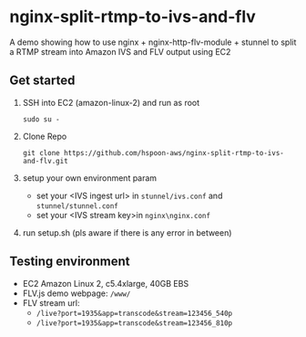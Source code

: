# nginx-split-rtmp-to-ivs-and-flv
A demo showing how to use nginx + nginx-http-flv-module + stunnel to split a RTMP stream into Amazon IVS and FLV output using EC2


## Get started

1. SSH into EC2 (amazon-linux-2) and run as root 

    `sudo su - `

2. Clone Repo

    `git clone https://github.com/hspoon-aws/nginx-split-rtmp-to-ivs-and-flv.git`

3. setup your own environment param

    - set your \<IVS ingest url\> in `stunnel/ivs.conf` and `stunnel/stunnel.conf`
    - set your \<IVS stream key\>in `nginx\nginx.conf`


4. run setup.sh (pls aware if there is any error in between)


## Testing environment
- EC2 Amazon Linux 2, c5.4xlarge, 40GB EBS
- FLV.js demo webpage: `/www/`
- FLV stream url:
    - `/live?port=1935&app=transcode&stream=123456_540p`
    - `/live?port=1935&app=transcode&stream=123456_810p`
    